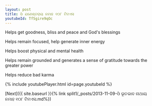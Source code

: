 ```yaml
---
layout: post
title: ଓଁ ଯଣେଶ୍ବରାୟ ନମାହ ୧୦୮ ଟିମଏସ
youtubeId: Tf5gire9qOc
---
```

 
 
Helps get goodness, bliss and peace and God's blessings
 
Helps remain focused, help generate inner energy 
 
Helps boost physical and mental health 
 
Helps remain grounded and generates a sense of gratitude towards the greater power 
 
Helps reduce bad karma
 
 
 
 


{% include youtubePlayer.html id=page.youtubeId %}
 
[Next]({{ site.baseurl }}{% link  split1/_posts/2013-11-09-ଓଁ ଭୂତଭାବ ନାଥାୟ ନମାହ ୧୦୮ ଟିମଏସ.md%})
 
